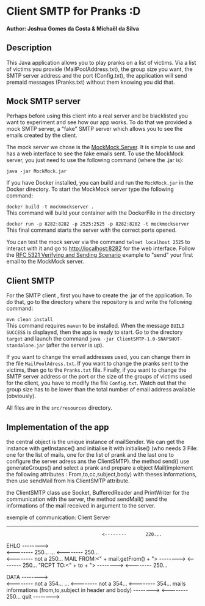 # Client SMTP for Pranks :D
#### Author: Joshua Gomes da Costa & Michaël da Silva

## Description
This Java application allows you to play pranks on a list of victims. Via a list of victims you provide (MailPoolAddress.txt), the group size you want, the SMTP server address and the port (Config.txt), the application will send premaid messages (Pranks.txt) without them knowing you did that.

## Mock SMTP server
Perhaps before using this client into a real server and be blacklisted you want to experiment and see how our app works. To do that we provided a mock SMTP server, a "fake" SMTP server which allows you to see the emails created by the client.  

The mock server we chose is the [MockMock Server](https://github.com/tweakers/MockMock). It is simple to use and has a web interface to see the fake emails sent. To use the MockMock server, you just need to use the following command (where the .jar is): 
 
`java -jar MockMock.jar`  

If you have Docker installed, you can build and run the `MockMock.jar` in the Docker directory. To start the MockMock server type the following command:  

`docker build -t mockmockserver .`  
This command will build your container with the DockerFile in the directory

`docker run -p 8282:8282 -p 2525:2525 -p 8282:8282 -t mockmockserver`  
This final command starts the server with the correct ports opened.

You can test the mock server via the command `telnet localhost 2525` to interact with it and go to [http://localhost:8282]() for the web interface. Follow the [RFC  5321 Verifying and Sending Scenario](https://tools.ietf.org/html/rfc5321#appendix-D) example to "send" your first email to the MockMock server.

## Client SMTP 
For the SMTP client , first you have to create the .jar of the application. To do that, go to the directory where the repository is and write the following command:

`mvn clean install`  
This command requires `maven` to be installed. When the message `BUILD SUCCESS` 
is displayed, then the app is ready to start. Go to the directory `target` and launch  the command `java -jar ClientSMTP-1.0-SNAPSHOT-standalone.jar` (after the server is up).

If you want to change the email addresses used, you can change them in the file `MailPoolAdress.txt`. If you want to change the pranks sent to the victims, then go to the `Pranks.txt` file. Finally, if you want to change the SMTP server address or the port or the size of the groups of victims used for the client, you have to modify the file `Config.txt`. Watch out that the group size has to be lower than the total number of email address available (obviously).

All files are in the `src/resources` directory.

## Implementation of the app
the central object is the unique instance of mailSender. We can get the instance with getInstance() and initialise it with initialise() (who needs 3 File: one for the list of mails, one for the list of prank and the last one to configure the server adress ans the ClientSMTP). the method send() use generateGroups() and select a prank and prepare a object Mail(implement the following attributes : From,to,cc,subject,body) with theses informations, then use sendMail from his ClientSMTP attribute.

the ClientSMTP class use Socket, BufferedReader and PrintWriter for the communication with the server, the method sendMail() send the informations of the mail received in argument to the server.

exemple of communication:
Client                                                 Server
_______________________________________________________________
                                       <--------       220...
EHLO                                   -------->      
                                       <--------       250...
                                          ...
                                       <--------       250...    
                                       <--------       not a 250...
MAIL FROM:<" + mail.getFrom() + ">     -------->
                                       <--------       250...
"RCPT TO:<" + to + ">                  -------->
                                       <--------       250...
                                       
DATA                                   -------->  
                                       <--------       not a 354...
                                          ...
                                       <--------       not a 354...
                                       <--------       354...
mails informations
(from,to,subject in header and body)   -------->
                                       <--------       250...
 quit                                  -------->  
 
 
